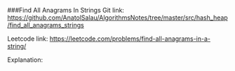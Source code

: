 ###Find All Anagrams In Strings
Git link:   
https://github.com/AnatolSalau/AlgorithmsNotes/tree/master/src/hash_heap/find_all_anagrams_strings

Leetcode link:
https://leetcode.com/problems/find-all-anagrams-in-a-string/

Explanation:

